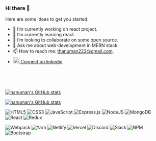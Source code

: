 ### Hi there 👋


Here are some ideas to get you started:

- 🔭 I’m currently working on react project.
- 🌱 I’m currently learning react.
- 👯 I’m looking to collaborate on some open source.
- 💬 Ask me about web-development in MERN stack.
- 📫 How to reach me: thanuman222@gmail.com.
-  <a href="https://www.linkedin.com/in/hanu329/" target= "_blank">    <img src="https://cdn-icons.flaticon.com/png/512/3669/premium/3669739.png?token=exp=1648016671~hmac=37e6eb9774a648114f03006c23ec588e" style="width:20px; height:20px; margin-top:4px;"/> Connect on linkedin </a>
<br />
<br />
<br />

[![hanuman's GitHub stats](https://github-readme-stats.vercel.app/api?username=hanu329&hide=contribs,stars&show_icons=true&theme=radical
)](https://github.com/hanu329/github-readme-stats)

[![hanuman's GitHub stats](https://github-readme-stats.vercel.app/api/top-langs/?username=hanu329&layout=compact)](https://github.com/hanu329/github-readme-stats)


![HTML5](https://img.shields.io/badge/html5-%23E34F26.svg?style=for-the-badge&logo=html5&logoColor=white)
![CSS3](https://img.shields.io/badge/css3-%231572B6.svg?style=for-the-badge&logo=css3&logoColor=white)
![JavaScript](https://img.shields.io/badge/javascript-%23323330.svg?style=for-the-badge&logo=javascript&logoColor=%23F7DF1E)
![Express.js](https://img.shields.io/badge/express.js-%23404d59.svg?style=for-the-badge&logo=express&logoColor=%2361DAFB)
![NodeJS](https://img.shields.io/badge/node.js-6DA55F?style=for-the-badge&logo=node.js&logoColor=white)
![MongoDB](https://img.shields.io/badge/MongoDB-%234ea94b.svg?style=for-the-badge&logo=mongodb&logoColor=white)
![React](https://img.shields.io/badge/react-%2320232a.svg?style=for-the-badge&logo=react&logoColor=%2361DAFB)
![Redux](https://img.shields.io/badge/redux-%23593d88.svg?style=for-the-badge&logo=redux&logoColor=white)

![Webpack](https://img.shields.io/badge/webpack-%238DD6F9.svg?style=for-the-badge&logo=webpack&logoColor=black)
![Yarn](https://img.shields.io/badge/yarn-%232C8EBB.svg?style=for-the-badge&logo=yarn&logoColor=white)
![Netlify](https://img.shields.io/badge/netlify-%23000000.svg?style=for-the-badge&logo=netlify&logoColor=#00C7B7)
![Vercel](https://img.shields.io/badge/vercel-%23000000.svg?style=for-the-badge&logo=vercel&logoColor=white)
![Discord](https://img.shields.io/badge/%3CServer%3E-%237289DA.svg?style=for-the-badge&logo=discord&logoColor=white)
![Slack](https://img.shields.io/badge/Slack-4A154B?style=for-the-badge&logo=slack&logoColor=white)
![NPM](https://img.shields.io/badge/NPM-%23000000.svg?style=for-the-badge&logo=npm&logoColor=white)
![Bootstrap](https://img.shields.io/badge/bootstrap-%23563D7C.svg?style=for-the-badge&logo=bootstrap&logoColor=white)
